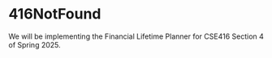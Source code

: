 # 416NotFound
We will be implementing the Financial Lifetime Planner for CSE416 Section 4 of Spring 2025.


